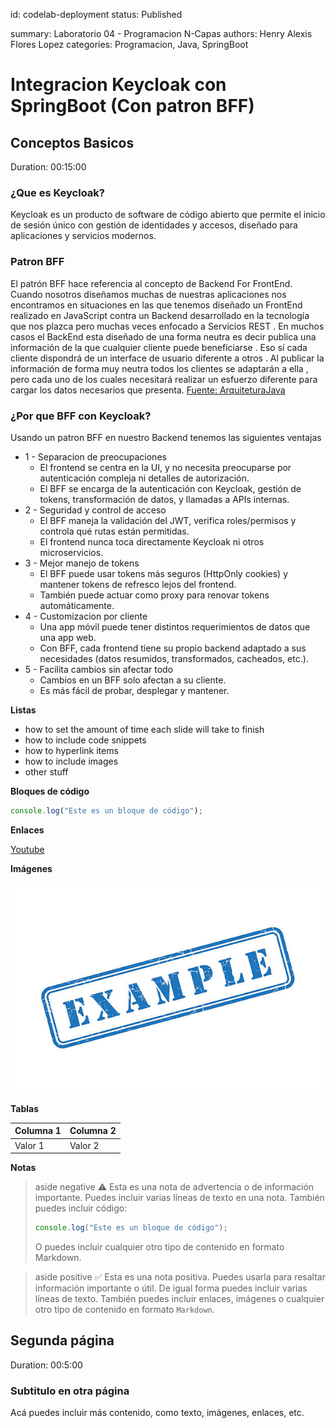 <!-- ===== DANGER ZONE: DON'T TOUCH IT ======-->
id: codelab-deployment
status: Published
<!-- ======================================= -->

summary: Laboratorio 04 - Programacion N-Capas
authors: Henry Alexis Flores Lopez
categories: Programacion, Java, SpringBoot

# Integracion Keycloak con SpringBoot (Con patron BFF)

<!-- ------------------------ -->
## Conceptos Basicos 
<!-- Duración de esta sección, en formato hh:mm:ss  -->
Duration: 00:15:00 

### ¿Que es Keycloak?

Keycloak es un producto de software de código abierto que permite el inicio de sesión único con gestión de identidades y accesos, diseñado para aplicaciones y servicios modernos.

### Patron BFF
El patrón BFF hace referencia al concepto de Backend For FrontEnd. Cuando nosotros diseñamos muchas de nuestras aplicaciones nos encontramos en situaciones en las que tenemos diseñado un FrontEnd realizado en JavaScript contra un Backend desarrollado en la tecnología que nos plazca pero muchas veces enfocado a Servicios REST  . En muchos casos el BackEnd esta diseñado de una forma neutra es decir publica una información de la que cualquier cliente puede beneficiarse . Eso sí cada cliente dispondrá de un interface de usuario diferente a otros . Al publicar la información de forma muy neutra todos los clientes se adaptarán a ella  , pero cada uno de los cuales necesitará realizar un esfuerzo diferente para cargar los datos necesarios que presenta. [Fuente: ArquiteturaJava](https://www.arquitecturajava.com/que-es-el-patron-bff/)

### ¿Por que BFF con Keycloak?
Usando un patron BFF en nuestro Backend tenemos las siguientes ventajas
- 1 - Separacion de preocupaciones
    - El frontend se centra en la UI, y no necesita preocuparse por autenticación compleja ni detalles de autorización.
    - El BFF se encarga de la autenticación con Keycloak, gestión de tokens, transformación de datos, y llamadas a APIs internas.
- 2 - Seguridad y control de acceso
    - El BFF maneja la validación del JWT, verifica roles/permisos y controla qué rutas están permitidas.
    - El frontend nunca toca directamente Keycloak ni otros microservicios.
- 3 - Mejor manejo de tokens
    - El BFF puede usar tokens más seguros (HttpOnly cookies) y mantener tokens de refresco lejos del frontend.
    - También puede actuar como proxy para renovar tokens automáticamente.
- 4 - Customizacion por cliente
    - Una app móvil puede tener distintos requerimientos de datos que una app web.
    - Con BFF, cada frontend tiene su propio backend adaptado a sus necesidades (datos resumidos, transformados, cacheados, etc.).
- 5 - Facilita cambios sin afectar todo
    - Cambios en un BFF solo afectan a su cliente.
    - Es más fácil de probar, desplegar y mantener.

**Listas**

- how to set the amount of time each slide will take to finish 
- how to include code snippets 
- how to hyperlink items 
- how to include images 
- other stuff


**Bloques de código**

```js
console.log("Este es un bloque de código");
```

**Enlaces**

[Youtube](https://www.youtube.com/watch?v=dQw4w9WgXcQ)

**Imágenes**

![alt-text-here](./images/example.png)

**Tablas**

| Columna 1 | Columna 2 |
|-----------|-----------|
| Valor 1   | Valor 2   | 

**Notas**

> aside negative
> ⚠️ Esta es una nota de advertencia o de información importante.
> Puedes incluir varias líneas de texto en una nota.
> También puedes incluir código:
> ```js
> console.log("Este es un bloque de código");
> ```
> O puedes incluir cualquier otro tipo de contenido en formato Markdown.

> aside positive
> ✅ Esta es una nota positiva.
> Puedes usarla para resaltar información importante o útil.
> De igual forma puedes incluir varias líneas de texto.
> También puedes incluir enlaces, imágenes o cualquier otro tipo de contenido en formato `Markdown`.

<!-- ------------------------ -->
## Segunda página
Duration: 00:5:00

### Subtitulo en otra página

Acá puedes incluir más contenido, como texto, imágenes, enlaces, etc.